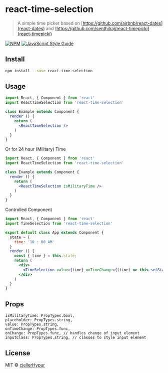 # react-time-selection

> A simple time picker based on [https://github.com/airbnb/react-dates](react-dates) and [https://github.com/senthilraj/react-timepicki](react-timepicki)

[![NPM](https://img.shields.io/npm/v/react-time-selection.svg)](https://www.npmjs.com/package/react-time-selection) [![JavaScript Style Guide](https://img.shields.io/badge/code_style-standard-brightgreen.svg)](https://standardjs.com)

## Install

```bash
npm install --save react-time-selection
```

## Usage

```jsx
import React, { Component } from 'react'
import ReactTimeSelection from 'react-time-selection'

class Example extends Component {
  render () {
    return (
      <ReactTimeSelection />
    )
  }
}
```

Or for 24 hour (Military) Time

```jsx
import React, { Component } from 'react'
import ReactTimeSelection from 'react-time-selection'

class Example extends Component {
  render () {
    return (
      <ReactTimeSelection isMilitaryTime />
    )
  }
}
```

Controlled Component

```jsx
import React, { Component } from 'react'
import TimeSelection from 'react-time-selection'

export default class App extends Component {
  state = {
    time: '10 : 00 AM'
  }
  render () {
    const { time } = this.state;
    return (
      <div>
        <TimeSelection value={time} onTimeChange={(time) => this.setState({time})} />
      </div>
    )
  }
}

```

## Props

```
isMilitaryTime: PropTypes.bool,
placeholder: PropTypes.string,
value: PropTypes.string,
onTimeChange: PropTypes.func,
onChange: PropTypes.func, // handles change of input element
inputClass: PropTypes.string, // classes to style input element
```

## License

MIT © [cjellerHypur](https://github.com/cjellerHypur)

